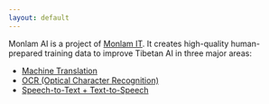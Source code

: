 ```yaml
---
layout: default
---
```


Monlam AI is a project of [Monlam IT](https://monlamit.com). It creates high-quality human-prepared training data to improve Tibetan AI in three major areas:
- [Machine Translation](/mt)
- [OCR (Optical Character Recognition)](/ocr)
- [Speech-to-Text + Text-to-Speech](/sst)
